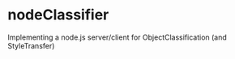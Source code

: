 # nodeClassifier
  Implementing a node.js server/client for ObjectClassification (and StyleTransfer)
